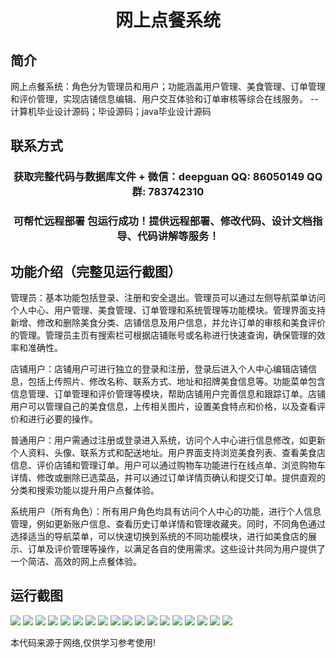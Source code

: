 <p><h1 align="center">网上点餐系统</h1></p>

## 简介
网上点餐系统：角色分为管理员和用户；功能涵盖用户管理、美食管理、订单管理和评价管理，实现店铺信息编辑、用户交互体验和订单审核等综合在线服务。    --计算机毕业设计源码；毕设源码；java毕业设计源码


## 联系方式
<p><h3 align="center">获取完整代码与数据库文件 + 微信：deepguan QQ: 86050149 QQ群: 783742310</h3></p>
<p><h3 align="center">可帮忙远程部署 包运行成功！提供远程部署、修改代码、设计文档指导、代码讲解等服务！</h3></p>

## 功能介绍（完整见运行截图）
管理员：基本功能包括登录、注册和安全退出。管理员可以通过左侧导航菜单访问个人中心、用户管理、美食管理、订单管理和系统管理等功能模块。管理界面支持新增、修改和删除美食分类、店铺信息及用户信息，并允许订单的审核和美食评价的管理。管理员主页有搜索栏可根据店铺账号或名称进行快速查询，确保管理的效率和准确性。

店铺用户：店铺用户可进行独立的登录和注册，登录后进入个人中心编辑店铺信息，包括上传照片、修改名称、联系方式、地址和招牌美食信息等。功能菜单包含信息管理、订单管理和评价管理等模块，帮助店铺用户完善信息和跟踪订单。店铺用户可以管理自己的美食信息，上传相关图片，设置美食特点和价格，以及查看评价和进行必要的操作。

普通用户：用户需通过注册或登录进入系统，访问个人中心进行信息修改，如更新个人资料、头像、联系方式和配送地址。用户界面支持浏览美食列表、查看美食店信息、评价店铺和管理订单。用户可以通过购物车功能进行在线点单、浏览购物车详情、修改或删除已选菜品，并可以通过订单详情页确认和提交订单。提供直观的分类和搜索功能以提升用户点餐体验。

系统用户（所有角色）：所有用户角色均具有访问个人中心的功能，进行个人信息管理，例如更新账户信息、查看历史订单详情和管理收藏夹。同时，不同角色通过选择适当的导航菜单，可以快速切换到系统的不同功能模块，进行如美食店的展示、订单及评价管理等操作，以满足各自的使用需求。这些设计共同为用户提供了一个简洁、高效的网上点餐体验。


## 运行截图
![](https://bs-1329754181.cos.ap-shanghai.myqcloud.com/spring/OnlineOrderingSystem1/img/001.jpg)
![](https://bs-1329754181.cos.ap-shanghai.myqcloud.com/spring/OnlineOrderingSystem1/img/002.jpg)
![](https://bs-1329754181.cos.ap-shanghai.myqcloud.com/spring/OnlineOrderingSystem1/img/003.jpg)
![](https://bs-1329754181.cos.ap-shanghai.myqcloud.com/spring/OnlineOrderingSystem1/img/004.jpg)
![](https://bs-1329754181.cos.ap-shanghai.myqcloud.com/spring/OnlineOrderingSystem1/img/005.jpg)
![](https://bs-1329754181.cos.ap-shanghai.myqcloud.com/spring/OnlineOrderingSystem1/img/006.jpg)
![](https://bs-1329754181.cos.ap-shanghai.myqcloud.com/spring/OnlineOrderingSystem1/img/007.jpg)
![](https://bs-1329754181.cos.ap-shanghai.myqcloud.com/spring/OnlineOrderingSystem1/img/008.jpg)
![](https://bs-1329754181.cos.ap-shanghai.myqcloud.com/spring/OnlineOrderingSystem1/img/009.jpg)
![](https://bs-1329754181.cos.ap-shanghai.myqcloud.com/spring/OnlineOrderingSystem1/img/010.jpg)
![](https://bs-1329754181.cos.ap-shanghai.myqcloud.com/spring/OnlineOrderingSystem1/img/011.jpg)
![](https://bs-1329754181.cos.ap-shanghai.myqcloud.com/spring/OnlineOrderingSystem1/img/012.jpg)
![](https://bs-1329754181.cos.ap-shanghai.myqcloud.com/spring/OnlineOrderingSystem1/img/013.jpg)
![](https://bs-1329754181.cos.ap-shanghai.myqcloud.com/spring/OnlineOrderingSystem1/img/014.jpg)
![](https://bs-1329754181.cos.ap-shanghai.myqcloud.com/spring/OnlineOrderingSystem1/img/015.jpg)
![](https://bs-1329754181.cos.ap-shanghai.myqcloud.com/spring/OnlineOrderingSystem1/img/016.jpg)
![](https://bs-1329754181.cos.ap-shanghai.myqcloud.com/spring/OnlineOrderingSystem1/img/017.jpg)
![](https://bs-1329754181.cos.ap-shanghai.myqcloud.com/spring/OnlineOrderingSystem1/img/018.jpg)

<p>本代码来源于网络,仅供学习参考使用!</p>
